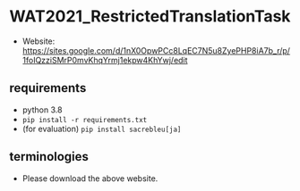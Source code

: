 # WAT2021_RestrictedTranslationTask

- Website: https://sites.google.com/d/1nX0OpwPCc8LqEC7N5u8ZyePHP8iA7b_r/p/1foIQzziSMrP0mvKhqYrmj1ekpw4KhYwj/edit

## requirements
- python 3.8
- `pip install -r requirements.txt`
- (for evaluation) `pip install sacrebleu[ja]`

## terminologies
- Please download the above website.